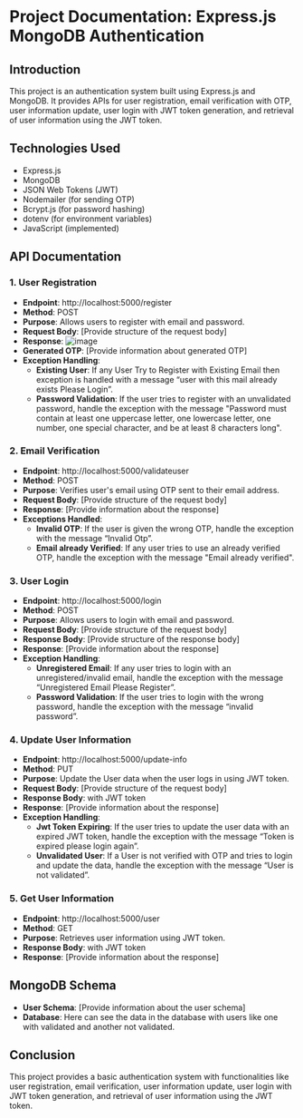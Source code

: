 # Project Documentation: Express.js MongoDB Authentication

## Introduction
This project is an authentication system built using Express.js and MongoDB. It provides APIs for user registration, email verification with OTP, user information update, user login with JWT token generation, and retrieval of user information using the JWT token.

## Technologies Used
- Express.js
- MongoDB
- JSON Web Tokens (JWT)
- Nodemailer (for sending OTP)
- Bcrypt.js (for password hashing)
- dotenv (for environment variables)
- JavaScript (implemented)

## API Documentation

### 1. User Registration
- **Endpoint**: http://localhost:5000/register
- **Method**: POST
- **Purpose**: Allows users to register with email and password.
- **Request Body**: [Provide structure of the request body]
- **Response**: ![image](https://github.com/naveena52/express-mongodb/assets/106575001/85bd5ac3-392a-470a-ad12-1269a8ed0b37)
- **Generated OTP**: [Provide information about generated OTP]
- **Exception Handling**:
  - **Existing User**: If any User Try to Register with Existing Email then exception is handled with a message “user with this mail already exists Please Login”.
  - **Password Validation**: If the user tries to register with an unvalidated password, handle the exception with the message "Password must contain at least one uppercase letter, one lowercase letter, one number, one special character, and be at least 8 characters long".

### 2. Email Verification
- **Endpoint**: http://localhost:5000/validateuser
- **Method**: POST
- **Purpose**: Verifies user's email using OTP sent to their email address.
- **Request Body**: [Provide structure of the request body]
- **Response**: [Provide information about the response]
- **Exceptions Handled**:
  - **Invalid OTP**: If the user is given the wrong OTP, handle the exception with the message “Invalid Otp”.
  - **Email already Verified**: If any user tries to use an already verified OTP, handle the exception with the message "Email already verified".

### 3. User Login
- **Endpoint**: http://localhost:5000/login
- **Method**: POST
- **Purpose**: Allows users to login with email and password.
- **Request Body**: [Provide structure of the request body]
- **Response Body**: [Provide structure of the response body]
- **Response**: [Provide information about the response]
- **Exception Handling**:
  - **Unregistered Email**: If any user tries to login with an unregistered/invalid email, handle the exception with the message “Unregistered Email Please Register”.
  - **Password Validation**: If the user tries to login with the wrong password, handle the exception with the message “invalid password”.

### 4. Update User Information
- **Endpoint**: http://localhost:5000/update-info
- **Method**: PUT
- **Purpose**: Update the User data when the user logs in using JWT token.
- **Request Body**: [Provide structure of the request body]
- **Response Body**: with JWT token
- **Response**: [Provide information about the response]
- **Exception Handling**:
  - **Jwt Token Expiring**: If the user tries to update the user data with an expired JWT token, handle the exception with the message “Token is expired please login again”.
  - **Unvalidated User**: If a User is not verified with OTP and tries to login and update the data, handle the exception with the message “User is not validated”.

### 5. Get User Information
- **Endpoint**: http://localhost:5000/user
- **Method**: GET
- **Purpose**: Retrieves user information using JWT token.
- **Response Body**: with JWT token
- **Response**: [Provide information about the response]

## MongoDB Schema
- **User Schema**: [Provide information about the user schema]
- **Database**: Here can see the data in the database with users like one with validated and another not validated.

## Conclusion
This project provides a basic authentication system with functionalities like user registration, email verification, user information update, user login with JWT token generation, and retrieval of user information using the JWT token.
